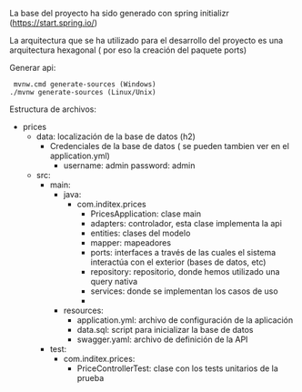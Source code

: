 La base del proyecto ha sido generado con spring initializr (https://start.spring.io/)

La arquitectura que se ha utilizado para el desarrollo del proyecto es una arquitectura
hexagonal ( por eso la creación del paquete ports)

Generar api:
``` 
 mvnw.cmd generate-sources (Windows)  
./mvnw generate-sources (Linux/Unix)
```

Estructura de archivos:
- prices
    - data: localización de la base de datos (h2)     
      - Credenciales de la base de datos ( se pueden tambien ver en el application.yml)
        - username: admin
          password: admin
    - src:
        - main:
            - java:
                - com.inditex.prices
                    - PricesApplication: clase main
                    - adapters: controlador, esta clase implementa la api
                    - entities: clases del modelo
                    - mapper: mapeadores
                    - ports: interfaces a través de las cuales el sistema interactúa con el exterior (bases de datos, etc) 
                    - repository: repositorio, donde hemos utilizado una query nativa
                    - services: donde se implementan los casos de uso
                    - 
            - resources:
                - application.yml: archivo de configuración de la aplicación
                - data.sql: script para inicializar la base de datos
                - swagger.yaml: archivo de definición de la API
        - test:
            - com.inditex.prices:
                - PriceControllerTest: clase con los tests unitarios de la prueba
